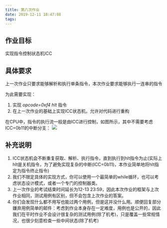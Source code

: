 ```yaml
---
title: 第八次作业
date: 2019-12-11 18:47:08
tags:
---
```


## 作业目标

实现指令控制状态机ICC

## 具体要求

上一次作业只要求能够解析和执行单条指令，本次作业要求能够执行一连串的指令

为此需要实现：
1. 实现 *opcode=0xf4 hlt* 指令
2. 在上一次作业的基础上实现ICC状态机，允许对代码进行重构

在CPU中，指令的执行流一般是由ICC进行控制，如图所示，其中不需要考虑ICC=0b11的中断分支：
![](https://s2.ax1x.com/2019/12/12/Q6GeEt.png)

## 补充说明

1. ICC状态机会不断重复获取、解析、执行指令，直到执行到hlt指令为止(实际上hlt是关机指令，为了避免实现复杂的中断(ICC=0b11)，本作业简单地将hlt指定为指令终止指令)
2. 我们不限定具体的实现方式，你可以使用一个最简单的while循环，也可以考虑状态设计模式，或者一个专门的控制器类。
3. 上一次作业的考试结束时间延长为12-13 23:59，因此本次作业的框架与上次作业相同，测试用例有区别，但不会包含上次作业的答案。
4. 你们会发现什么都不用写也能过两个用例，但是这并没什么用。顺便回复部分嫌弃用例简单的邮件：考虑到作业本身存在一定难度，用例也是公开的，因此我们在平时作业不会设计很复杂的测试用例(除了机考)，只是覆盖一些常规情况，也很少刻意检查一些中间状态(除了机考)
